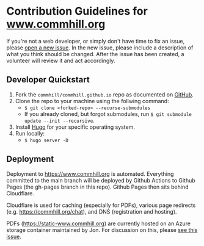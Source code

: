 # Contribution Guidelines for www.commhill.org

If you're not a web developer, or simply don't have time to fix an issue, please
[open a new issue](https://github.com/commhill/commhill.github.io/issues/new). In the
new issue, please include a description of what you think should be changed. After
the issue has been created, a volunteer will review it and act accordingly.

## Developer Quickstart

1. Fork the `commhill/commhill.github.io` repo as documented on [GitHub](https://docs.github.com/en/github/getting-started-with-github/fork-a-repo).
2. Clone the repo to your machine using the follwing command:
   - `$ git clone <forked-repo> --recurse-submodules`
   - If you already cloned, but forgot submodules, run `$ git submodule update --init --recursive`.
3. Install [Hugo](https://gohugo.io/getting-started/installing/) for your specific operating system.
4. Run locally:
   - `$ hugo server -D`

## Deployment

Deployment to https://www.commhill.org is automated. Everything committed to the
main branch will be deployed by Github Actions to Github Pages (the gh-pages
branch in this repo). Github Pages then sits behind Cloudflare.

Cloudflare is used for caching (especially for PDFs), various page redirects
(e.g. https://commhill.org/chat), and DNS (registration and hosting).

PDFs (https://static-www.commhill.org) are currently hosted on an Azure storage
container maintained by Jon. For discussion on this, please [see this issue](https://github.com/commhill/commhill.github.io/issues/1).
